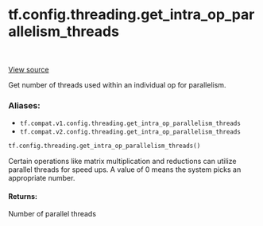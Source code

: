 <div itemscope itemtype="http://developers.google.com/ReferenceObject">
<meta itemprop="name" content="tf.config.threading.get_intra_op_parallelism_threads" />
<meta itemprop="path" content="Stable" />
</div>

# tf.config.threading.get_intra_op_parallelism_threads

<!-- Insert buttons -->

<table class="tfo-notebook-buttons tfo-api" align="left">
</table>

<a target="_blank" href="/code/stable/tensorflow/python/framework/config.py">View source</a>



<!-- Start diff -->
Get number of threads used within an individual op for parallelism.

### Aliases:

* `tf.compat.v1.config.threading.get_intra_op_parallelism_threads`
* `tf.compat.v2.config.threading.get_intra_op_parallelism_threads`


``` python
tf.config.threading.get_intra_op_parallelism_threads()
```



<!-- Placeholder for "Used in" -->

Certain operations like matrix multiplication and reductions can utilize
parallel threads for speed ups. A value of 0 means the system picks an
appropriate number.

#### Returns:

Number of parallel threads
